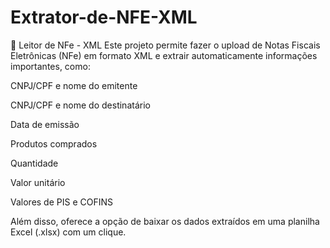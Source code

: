 # Extrator-de-NFE-XML

📄 Leitor de NFe - XML
Este projeto permite fazer o upload de Notas Fiscais Eletrônicas (NFe) em formato XML e extrair automaticamente informações importantes, como:

CNPJ/CPF e nome do emitente

CNPJ/CPF e nome do destinatário

Data de emissão

Produtos comprados

Quantidade

Valor unitário

Valores de PIS e COFINS

Além disso, oferece a opção de baixar os dados extraídos em uma planilha Excel (.xlsx) com um clique.
